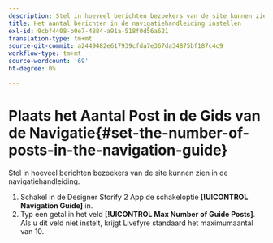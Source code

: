 ```yaml
---
description: Stel in hoeveel berichten bezoekers van de site kunnen zien in de navigatiehandleiding.
title: Het aantal berichten in de navigatiehandleiding instellen
exl-id: 9cbf4408-b0e7-4884-a91a-518f0d56a621
translation-type: tm+mt
source-git-commit: a2449482e617939cfda7e367da34875bf187c4c9
workflow-type: tm+mt
source-wordcount: '69'
ht-degree: 0%

---
```


# Plaats het Aantal Post in de Gids van de Navigatie{#set-the-number-of-posts-in-the-navigation-guide}

Stel in hoeveel berichten bezoekers van de site kunnen zien in de navigatiehandleiding.

1. Schakel in de Designer Storify 2 App de schakeloptie **[!UICONTROL Navigation Guide]** in.
1. Typ een getal in het veld **[!UICONTROL Max Number of Guide Posts]**. Als u dit veld niet instelt, krijgt Livefyre standaard het maximumaantal van 10.

